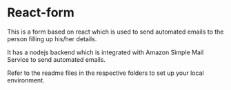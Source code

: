 # React-form

This is a form based on react which is used to send automated emails to the person filling up his/her details.

It has a nodejs backend which is integrated with Amazon Simple Mail Service to send automated emails.

Refer to the readme files in the respective folders to set up your local environment.
